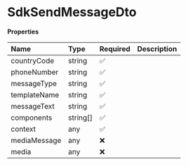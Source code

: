 # SdkSendMessageDto

**Properties**

| Name         | Type     | Required | Description |
| :----------- | :------- | :------- | :---------- |
| countryCode  | string   | ✅       |             |
| phoneNumber  | string   | ✅       |             |
| messageType  | string   | ✅       |             |
| templateName | string   | ✅       |             |
| messageText  | string   | ✅       |             |
| components   | string[] | ✅       |             |
| context      | any      | ✅       |             |
| mediaMessage | any      | ❌       |             |
| media        | any      | ❌       |             |

<!-- This file was generated by liblab | https://liblab.com/ -->
